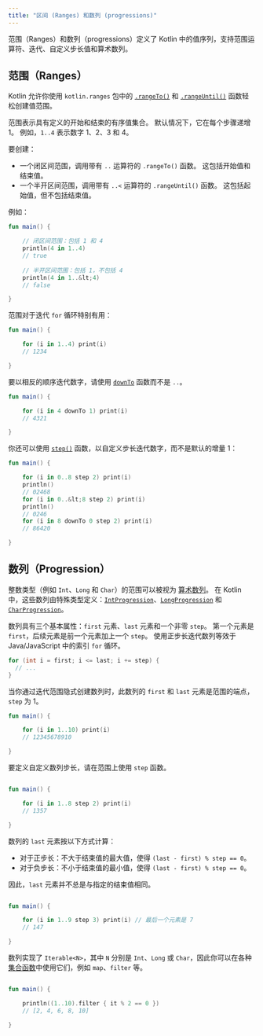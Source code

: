 ```yaml
---
title: "区间 (Ranges) 和数列 (progressions)"
---
```

范围（Ranges）和数列（progressions）定义了 Kotlin 中的值序列，支持范围运算符、迭代、自定义步长值和算术数列。

## 范围（Ranges）

Kotlin 允许你使用 `kotlin.ranges` 包中的 [`.rangeTo()`](https://kotlinlang.org/api/latest/jvm/stdlib/kotlin.ranges/range-to.html) 和 [`.rangeUntil()`](https://kotlinlang.org/api/latest/jvm/stdlib/kotlin.ranges/range-until.html) 函数轻松创建值范围。

范围表示具有定义的开始和结束的有序值集合。 默认情况下，它在每个步骤递增 1。 例如，`1..4` 表示数字 1、2、3 和 4。

要创建：

* 一个闭区间范围，调用带有 `..` 运算符的 `.rangeTo()` 函数。 这包括开始值和结束值。
* 一个半开区间范围，调用带有 `..<` 运算符的 `.rangeUntil()` 函数。 这包括起始值，但不包括结束值。

例如：

```kotlin
fun main() {

    // 闭区间范围：包括 1 和 4
    println(4 in 1..4)
    // true
    
    // 半开区间范围：包括 1，不包括 4
    println(4 in 1..&lt;4)
    // false

}
```

范围对于迭代 `for` 循环特别有用：

```kotlin
fun main() {

    for (i in 1..4) print(i)
    // 1234

}
```

要以相反的顺序迭代数字，请使用 [`downTo`](https://kotlinlang.org/api/latest/jvm/stdlib/kotlin.ranges/down-to.html) 函数而不是 `..`。

```kotlin
fun main() {

    for (i in 4 downTo 1) print(i)
    // 4321

}
```

你还可以使用 [`step()`](https://kotlinlang.org/api/latest/jvm/stdlib/kotlin.ranges/step.html) 函数，以自定义步长迭代数字，而不是默认的增量 1：

```kotlin
fun main() {

    for (i in 0..8 step 2) print(i)
    println()
    // 02468
    for (i in 0..&lt;8 step 2) print(i)
    println()
    // 0246
    for (i in 8 downTo 0 step 2) print(i)
    // 86420

}
```

## 数列（Progression）

整数类型（例如 `Int`、`Long` 和 `Char`）的范围可以被视为 [算术数列](https://en.wikipedia.org/wiki/Arithmetic_progression)。 在 Kotlin 中，这些数列由特殊类型定义：[`IntProgression`](https://kotlinlang.org/api/latest/jvm/stdlib/kotlin.ranges/-int-progression/index.html)、[`LongProgression`](https://kotlinlang.org/api/latest/jvm/stdlib/kotlin.ranges/-long-progression/index.html) 和 [`CharProgression`](https://kotlinlang.org/api/latest/jvm/stdlib/kotlin.ranges/-char-progression/index.html)。

数列具有三个基本属性：`first` 元素、`last` 元素和一个非零 `step`。 第一个元素是 `first`，后续元素是前一个元素加上一个 `step`。 使用正步长迭代数列等效于 Java/JavaScript 中的索引 `for` 循环。

```java
for (int i = first; i <= last; i += step) {
  // ...
}
```

当你通过迭代范围隐式创建数列时，此数列的 `first` 和 `last` 元素是范围的端点，`step` 为 1。

```kotlin
fun main() {

    for (i in 1..10) print(i)
    // 12345678910

}
```

要定义自定义数列步长，请在范围上使用 `step` 函数。

```kotlin

fun main() {

    for (i in 1..8 step 2) print(i)
    // 1357

}
```

数列的 `last` 元素按以下方式计算：
* 对于正步长：不大于结束值的最大值，使得 `(last - first) % step == 0`。
* 对于负步长：不小于结束值的最小值，使得 `(last - first) % step == 0`。

因此，`last` 元素并不总是与指定的结束值相同。

```kotlin

fun main() {

    for (i in 1..9 step 3) print(i) // 最后一个元素是 7
    // 147

}
```

数列实现了 `Iterable<N>`，其中 `N` 分别是 `Int`、`Long` 或 `Char`，因此你可以在各种[集合函数](collection-operations)中使用它们，例如 `map`、`filter` 等。

```kotlin

fun main() {

    println((1..10).filter { it % 2 == 0 })
    // [2, 4, 6, 8, 10]

}
```